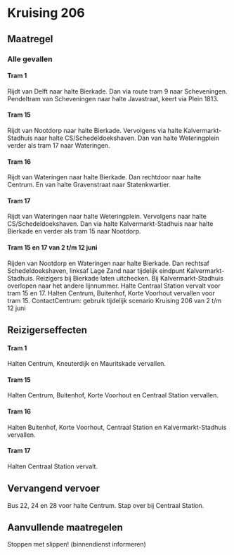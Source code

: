 # Kruising 206 
## Maatregel
### Alle gevallen

#### Tram 1
Rijdt van Delft naar halte Bierkade. Dan via route tram 9 naar Scheveningen.
Pendeltram van Scheveningen naar halte Javastraat, keert via Plein 1813.

#### Tram 15
Rijdt van Nootdorp naar halte Bierkade. Vervolgens via halte Kalvermarkt-Stadhuis naar halte CS/Schedeldoekshaven. Dan van halte Weteringplein verder als tram 17 naar Wateringen.

#### Tram 16
Rijdt van Wateringen naar halte Bierkade. Dan rechtdoor naar halte Centrum. En van halte Gravenstraat naar Statenkwartier.

#### Tram 17
Rijdt van Wateringen naar halte Weteringplein. Vervolgens naar halte CS/Schedeldoekshaven. Dan via halte Kalvermarkt-Stadhuis naar halte Bierkade en verder als tram 15 naar Nootdorp.

#### Tram 15 en 17 van 2 t/m 12 juni
Rijden van Nootdorp en Wateringen naar halte Bierkade. 
Dan rechtsaf Schedeldoekshaven, linksaf Lage Zand naar tijdelijk eindpunt Kalvermarkt-Stadhuis.
Reizigers bij Bierkade laten uitchecken.
Bij Kalvermarkt-Stadhuis overlopen naar het andere lijnnummer.
Halte Centraal Station vervalt voor tram 15 en 17. Halten Centrum, Buitenhof, Korte Voorhout vervallen voor tram 15.
ContactCentrum: gebruik tijdelijk scenario Kruising 206 van 2 t/m 12 juni

## Reizigerseffecten

#### Tram 1
Halten Centrum, Kneuterdijk en Mauritskade vervallen.

#### Tram 15
Halten Centrum, Buitenhof, Korte Voorhout en Centraal Station vervallen.

#### Tram 16
Halten Buitenhof, Korte Voorhout, Centraal Station en Kalvermarkt-Stadhuis vervallen.

#### Tram 17
Halten Centraal Station vervalt.

## Vervangend vervoer
Bus 22, 24 en 28 voor halte Centrum. Stap over bij Centraal Station.

## Aanvullende maatregelen
Stoppen met  slippen! (binnendienst informeren)
